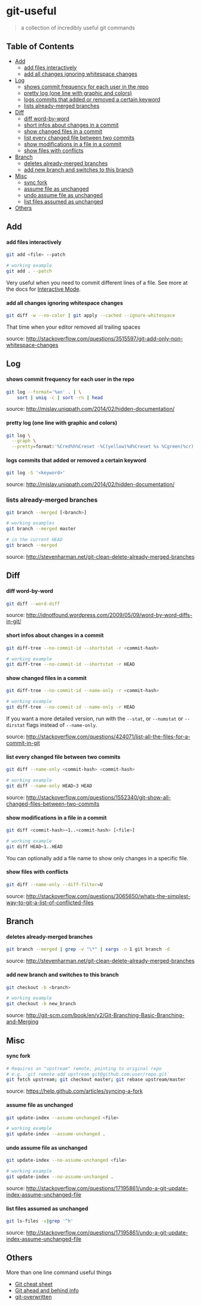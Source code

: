 # git-useful
> a collection of incredibly useful git commands

## Table of Contents
- [Add](#add)
    - [add files interactively](#add-files-interactively)
    - [add all changes ignoring whitespace changes](#add-all-changes-ignoring-whitespace-changes)
- [Log](#log)
    - [shows commit frequency for each user in the repo](#shows-commit-frequency-for-each-user-in-the-repo)
    - [pretty log (one line with graphic and colors)](#pretty-log-one-line-with-graphic-and-colors)
    - [logs commits that added or removed a certain keyword](#logs-commits-that-added-or-removed-a-certain-keyword)
    - [lists already-merged branches](#lists-already-merged-branches)
- [Diff](#diff)
    - [diff word-by-word](#diff-word-by-word)
    - [short infos about changes in a commit](#short-infos-about-changes-in-a-commit)
    - [show changed files in a commit](#show-changed-files-in-a-commit)
    - [list every changed file between two commits](#list-every-changed-file-between-two-commits)
    - [show modifications in a file in a commit](#show-modifications-in-a-file-in-a-commit)
    - [show files with conflicts](#show-files-with-conflicts)
- [Branch](#branch)
    - [deletes already-merged branches](#deletes-already-merged-branches)
    - [add new branch and switches to this branch](#add-new-branch-and-switches-to-this-branch)
- [Misc](#misc)
    - [sync fork](#sync-fork)
    - [assume file as unchanged](#assume-file-as-unchanged)
    - [undo assume file as unchanged](#undo-assume-file-as-unchanged)
    - [list files assumed as unchanged](#list-files-assumed-as-unchanged)
- [Others](#others)

## Add

#### add files interactively
```bash
git add <file> --patch

# working example
git add . --patch
```
Very useful when you need to commit different lines of a file. See more at the docs for [Interactive Mode](http://git-scm.com/docs/git-add#_interactive_mode).

#### add all changes ignoring whitespace changes
```bash
git diff -w --no-color | git apply --cached --ignore-whitespace
```
That time when your editor removed all trailing spaces

source: http://stackoverflow.com/questions/3515597/git-add-only-non-whitespace-changes

## Log

#### shows commit frequency for each user in the repo
```bash
git log --format='%an' . | \
    sort | uniq -c | sort -rn | head
```
source: http://mislav.uniqpath.com/2014/02/hidden-documentation/

#### pretty log (one line with graphic and colors)
```bash
git log \
  --graph \
  --pretty=format:'%Cred%h%Creset -%C(yellow)%d%Creset %s %Cgreen(%cr) %C(bold blue)<%an>%Creset'
```

#### logs commits that added or removed a certain keyword
```bash
git log -S '<keyword>'
```
source: http://mislav.uniqpath.com/2014/02/hidden-documentation/

### lists already-merged branches
```bash
git branch --merged [<branch>]

# working examples
git branch --merged master

# in the current HEAD
git branch --merged
```

source: http://stevenharman.net/git-clean-delete-already-merged-branches

## Diff

#### diff word-by-word
```bash
git diff --word-diff
```

source: http://idnotfound.wordpress.com/2009/05/09/word-by-word-diffs-in-git/

#### short infos about changes in a commit
```bash
git diff-tree --no-commit-id --shortstat -r <commit-hash>

# working example
git diff-tree --no-commit-id --shortstat -r HEAD
```

#### show changed files in a commit
```bash
git diff-tree --no-commit-id --name-only -r <commit-hash>

# working example
git diff-tree --no-commit-id --name-only -r HEAD
```

If you want a more detailed version, run with the `--stat`, or `--numstat` or `--dirstat` flags instead of `--name-only`.

source: http://stackoverflow.com/questions/424071/list-all-the-files-for-a-commit-in-git

#### list every changed file between two commits
```bash
git diff --name-only <commit-hash> <commit-hash>

# working example
git diff --name-only HEAD~3 HEAD
```

source: http://stackoverflow.com/questions/1552340/git-show-all-changed-files-between-two-commits

#### show modifications in a file in a commit
```bash
git diff <commit-hash>~1..<commit-hash> [<file>]

# working example
git diff HEAD~1..HEAD
```

You can optionally add a file name to show only changes in a specific file.

#### show files with conflicts
```bash
git diff --name-only --diff-filter=U
```

source: http://stackoverflow.com/questions/3065650/whats-the-simplest-way-to-git-a-list-of-conflicted-files

## Branch

#### deletes already-merged branches

```bash
git branch --merged | grep -v "\*" | xargs -n 1 git branch -d
```

source: http://stevenharman.net/git-clean-delete-already-merged-branches

#### add new branch and switches to this branch

```bash
git checkout -b <branch>

# working example
git checkout -b new_branch
```

source: http://git-scm.com/book/en/v2/Git-Branching-Basic-Branching-and-Merging

## Misc

#### sync fork
```bash
# Requires an "upstream" remote, pointing to original repo
# e.g. `git remote add upstream git@github.com:user/repo.git`
git fetch upstream; git checkout master; git rebase upstream/master
```
source: https://help.github.com/articles/syncing-a-fork

#### assume file as unchanged
```bash
git update-index --assume-unchanged <file>

# working example
git update-index --assume-unchanged .
```

#### undo assume file as unchanged
```bash
git update-index --no-assume-unchanged <file>

# working example
git update-index --no-assume-unchanged .
```

source: http://stackoverflow.com/questions/17195861/undo-a-git-update-index-assume-unchanged-file

#### list files assumed as unchanged
```bash
git ls-files -v|grep '^h'
```

source: http://stackoverflow.com/questions/17195861/undo-a-git-update-index-assume-unchanged-file

## Others
More than one line command useful things

- [Git cheat sheet](https://github.com/tiimgreen/github-cheat-sheet)
- [Git ahead and behind info](https://gist.github.com/hugobessaa/8788821)
- [git-overwritten](https://github.com/mislav/dotfiles/blob/7ac8cbfcd56cfa6c39b5719ea183e87878ea6ed5/bin/git-overwritten)
